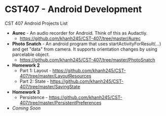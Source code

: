 CST407 - Android Development
=======

CST 407 Android Projects List
  - **Aurec**        - An audio recorder for Android. Think of this as Audactiy.
    * https://github.com/khanh245/CST-407/tree/master/Aurec
  - **Photo Snatch** - An android program that uses startActivityForResult(...) and get "data" from camera. It supports orientation                              changes by using parcelable object.
    * https://github.com/khanh245/CST-407/tree/master/PhotoSnatch
  - **Homework 2**
    * Part 1: Layout - https://github.com/khanh245/CST-407/tree/master/LayoutResources
    * Part 2: State - https://github.com/khanh245/CST-407/tree/master/SavingState
  - **Homework 3**
    * Persistence - https://github.com/khanh245/CST-407/tree/master/PersistentPreferences
  - *Coming Soon*
